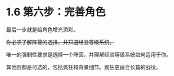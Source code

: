# 1.6 第六步：完善角色

最后一步就是给角色增光添彩。

~~你必须了解阵营的选择，并知道经验等级系统。~~

唯一的强制性要求是选择一个阵营，并理解经验等级系统如何适用于你。

其他则都是可选的，包括疯狂和背景细节。疯狂更适合长篇的战役。
